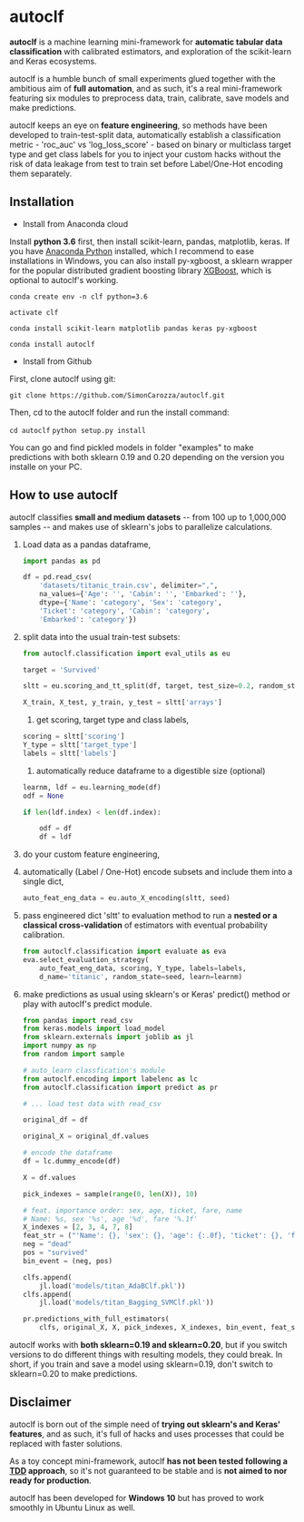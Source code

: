 # autoclf

**autoclf** is a machine learning mini-framework for **automatic tabular data classification** with calibrated estimators, and exploration of the scikit-learn and Keras ecosystems.

autoclf is a humble bunch of small experiments glued together with the ambitious aim of **full automation**, and as such, it's a real mini-framework featuring six modules to preprocess data, train, calibrate, save models and make predictions.

autoclf keeps an eye on **feature engineering**, so methods have been developed to train-test-split data, automatically establish a classification metric - 'roc_auc' vs 'log_loss_score' - based on binary or multiclass target type and get class labels for you to inject your custom hacks without the risk of data leakage from test to train set before Label/One-Hot encoding them separately.


## Installation

* Install from Anaconda cloud

Install **python 3.6** first, then install scikit-learn, pandas, matplotlib, keras. If you have [Anaconda Python](https://www.anaconda.com/download/) installed, which I recommend to ease installations in Windows, you can also install py-xgboost, a sklearn wrapper for the popular distributed gradient boosting library [XGBoost](https://xgboost.readthedocs.io/en/latest/index.html), which is optional to autoclf's working.

`conda create env -n clf python=3.6`

`activate clf`

`conda install scikit-learn matplotlib pandas keras py-xgboost`

`conda install autoclf`

* Install from Github

First, clone autoclf using git:

`git clone https://github.com/SimonCarozza/autoclf.git`

Then, cd to the autoclf folder and run the install command:

`cd autoclf`
`python setup.py install`

You can go and find pickled models in folder "examples" to make predictions with both sklearn 0.19 and 0.20 depending on the version you installe on your PC.


## How to use autoclf

autoclf classifies **small and medium datasets** -- from 100 up to 1,000,000 samples -- and makes use of sklearn's jobs to parallelize calculations.

1. Load data as a pandas dataframe, 

   ```python
   import pandas as pd

   df = pd.read_csv(
       'datasets/titanic_train.csv', delimiter=",",
       na_values={'Age': '', 'Cabin': '', 'Embarked': ''},
       dtype={'Name': 'category', 'Sex': 'category',
       'Ticket': 'category', 'Cabin': 'category',
       'Embarked': 'category'})
    ```

1. split data into the usual train-test subsets:

   ```python
   from autoclf.classification import eval_utils as eu

   target = 'Survived'

   sltt = eu.scoring_and_tt_split(df, target, test_size=0.2, random_state=seed)

   X_train, X_test, y_train, y_test = sltt['arrays']
   ```

   1. get scoring, target type and class labels,

   ```python
   scoring = sltt['scoring']
   Y_type = sltt['target_type']
   labels = sltt['labels']
   ```

   1. automatically reduce dataframe to a digestible size (optional)

   ```python
   learnm, ldf = eu.learning_mode(df)
   odf = None

   if len(ldf.index) < len(df.index):

       odf = df
       df = ldf
   ```

1. do your custom feature engineering,

1. automatically (Label / One-Hot) encode subsets and include them into a single dict, 

   ```python
   auto_feat_eng_data = eu.auto_X_encoding(sltt, seed)
   ```

1. pass engineered dict 'sltt' to evaluation method to run a **nested or a classical cross-validation** of estimators with eventual probability calibration.

   ```python
   from autoclf.classification import evaluate as eva
   eva.select_evaluation_strategy(
       auto_feat_eng_data, scoring, Y_type, labels=labels,
       d_name='titanic', random_state=seed, learn=learnm)
   ```

1. make predictions as usual using sklearn's or Keras' predict() method or play with autoclf's predict module.

   ```python
   from pandas import read_csv
   from keras.models import load_model
   from sklearn.externals import joblib as jl
   import numpy as np
   from random import sample

   # auto_learn classfication's module
   from autoclf.encoding import labelenc as lc
   from autoclf.classification import predict as pr

   # ... load test data with read_csv

   original_df = df

   original_X = original_df.values

   # encode the dataframe
   df = lc.dummy_encode(df)

   X = df.values

   pick_indexes = sample(range(0, len(X)), 10)

   # feat. importance order: sex, age, ticket, fare, name
   # Name: %s, sex '%s', age '%d', fare '%.1f'
   X_indexes = [2, 3, 4, 7, 8]
   feat_str = ("'Name': {}, 'sex': {}, 'age': {:.0f}, 'ticket': {}, 'fare': {:.1f}")
   neg = "dead"
   pos = "survived"
   bin_event = (neg, pos)

   clfs.append(
       jl.load('models/titan_AdaBClf.pkl'))
   clfs.append(
       jl.load('models/titan_Bagging_SVMClf.pkl'))

   pr.predictions_with_full_estimators(
       clfs, original_X, X, pick_indexes, X_indexes, bin_event, feat_str)
   ```

autoclf works with **both sklearn=0.19 and sklearn=0.20**, but if you switch versions to do different things with resulting models, they could break. In short, if you train and save a model using sklearn=0.19, don't switch to sklearn=0.20 to make predictions.


## Disclaimer

autoclf is born out of the simple need of **trying out sklearn's and Keras' features**, and as such, it's full of hacks and uses processes that could be replaced with faster solutions. 

As a toy concept mini-framework, autoclf **has not been tested following a [TDD](https://en.wikipedia.org/wiki/Test-driven_development) approach**, so it's not guaranteed to be stable and is **not aimed to nor ready for production**.

autoclf has been developed for **Windows 10** but has proved to work smoothly in Ubuntu Linux as well.
